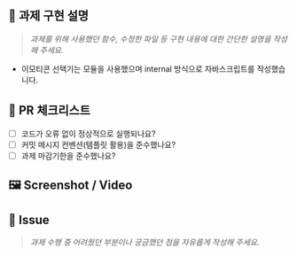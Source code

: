 ## 💎 과제 구현 설명
> _과제를 위해 사용했던 함수, 수정한 파일 등 구현 내용에 대한 간단한 설명을 작성해 주세요._
- 이모티콘 선택기는 모듈을 사용했으며 internal 방식으로 자바스크립트를 작성했습니다.  
## 🏁 PR 체크리스트
- [ ] 코드가 오류 없이 정상적으로 실행되나요?
- [ ] 커밋 메시지 컨벤션(템플릿 활용)을 준수했나요?
- [ ] 과제 마감기한을 준수했나요?

## 🖼️ Screenshot / Video

## 🙌 Issue
> _과제 수행 중 어려웠던 부분이나 궁금했던 점을 자유롭게 작성해 주세요._
